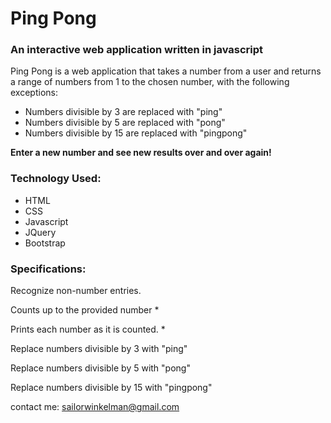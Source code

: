 # Ping Pong
### An interactive web application written in javascript

Ping Pong is a web application that takes a number from a user and returns a range of numbers from 1 to the chosen number, with the following exceptions:

* Numbers divisible by 3 are replaced with "ping"
* Numbers divisible by 5 are replaced with "pong"
* Numbers divisible by 15 are replaced with "pingpong"

**Enter a new number and see new results over and over again!**


### Technology Used:

* HTML
* CSS
* Javascript
* JQuery
* Bootstrap

 ### Specifications:

 Recognize non-number entries.

 Counts up to the provided number *

 Prints each number as it is counted. *

 Replace numbers divisible by 3 with "ping"

 Replace numbers divisible by 5 with "pong"

 Replace numbers divisible by 15 with "pingpong"








contact me: <sailorwinkelman@gmail.com>
